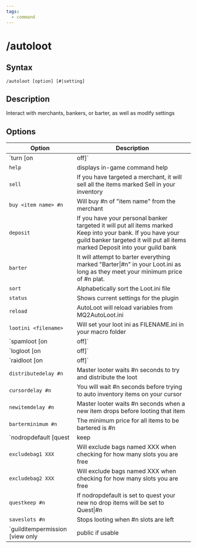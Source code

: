 ```yaml
---
tags:
  - command
---
```


# /autoloot

## Syntax

<!--cmd-syntax-start-->
```eqcommand
/autoloot [option] [#|setting]
```
<!--cmd-syntax-end-->

## Description

<!--cmd-desc-start-->
Interact with merchants, bankers, or barter, as well as modify settings
<!--cmd-desc-end-->

## Options

| Option | Description |
|--------|-------------|
| `turn [on|off]` | Toggle autoloot on or off |
| `help` | displays in-game command help |
| `sell` | If you have targeted a merchant, it will sell all the items marked Sell in your inventory |
| `buy <item name> #n` | Will buy #n of "item name" from the merchant |
| `deposit` | If you have your personal banker targeted it will put all items marked Keep into your bank. If you have your guild banker targeted it will put all items marked Deposit into your guild bank |
| `barter` | It will attempt to barter everything marked "Barter&#124;#n" in your Loot.ini as long as they meet your minimum price of #n plat. |
| `sort` | Alphabetically sort the Loot.ini file |
| `status` | Shows current settings for the plugin |
| `reload` | AutoLoot will reload variables from MQ2AutoLoot.ini |
| `lootini <filename>` | Will set your loot ini as FILENAME.ini in your macro folder |
| `spamloot [on|off]` | toggle loot action messages |
| `logloot [on|off]` | Toggle logging of loot actions for the master looter |
| `raidloot [on|off]` | Toggle raid looting on and off |
| `distributedelay #n` | Master looter waits #n seconds to try and distribute the loot |
| `cursordelay #n` | You will wait #n seconds before trying to auto inventory items on your cursor​ |
| `newitemdelay #n` | Master looter waits #n seconds when a new item drops before looting that item​ |
| `barterminimum #n` | The minimum price for all items to be bartered is #n |
| `nodropdefault [quest|keep|ignore]` | default loot action for new no drop items. Default is quest. |
| `excludebag1 XXX` | Will exclude bags named XXX when checking for how many slots you are free |
| `excludebag2 XXX` | Will exclude bags named XXX when checking for how many slots you are free |
| `questkeep #n` | If nodropdefault is set to quest your new no drop items will be set to Quest&#124;#n​ |
| `saveslots #n` | Stops looting when #n slots are left​ |
| `guilditempermission [view only|public if usable|public]` | Change your default permission for items put into your guild bank​ |

